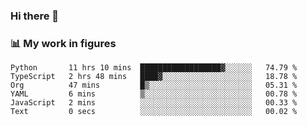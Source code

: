 ### Hi there 👋

### 📊 My work in figures

<!--START_SECTION:waka-->

```text
Python       11 hrs 10 mins  ██████████████████▓░░░░░░   74.79 %
TypeScript   2 hrs 48 mins   ████▓░░░░░░░░░░░░░░░░░░░░   18.78 %
Org          47 mins         █▒░░░░░░░░░░░░░░░░░░░░░░░   05.31 %
YAML         6 mins          ▒░░░░░░░░░░░░░░░░░░░░░░░░   00.78 %
JavaScript   2 mins          ░░░░░░░░░░░░░░░░░░░░░░░░░   00.33 %
Text         0 secs          ░░░░░░░░░░░░░░░░░░░░░░░░░   00.02 %
```

<!--END_SECTION:waka-->
